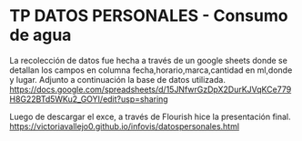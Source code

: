 # TP DATOS PERSONALES - Consumo de agua
La recolección de datos fue hecha a través de un google sheets donde se detallan los campos en columna fecha,horario,marca,cantidad en ml,donde y lugar.
Adjunto a continuación la base de datos utilizada. 
https://docs.google.com/spreadsheets/d/15JNfwrGzDpX2DurKJVqKCe779H8G22BTd5WKu2_GOYI/edit?usp=sharing

Luego de descargar el exce, a través de Flourish hice la presentación final. 
https://victoriavallejo0.github.io/infovis/datospersonales.html
